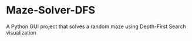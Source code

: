 # Maze-Solver-DFS
A Python GUI project that solves a random maze using Depth-First Search visualization

